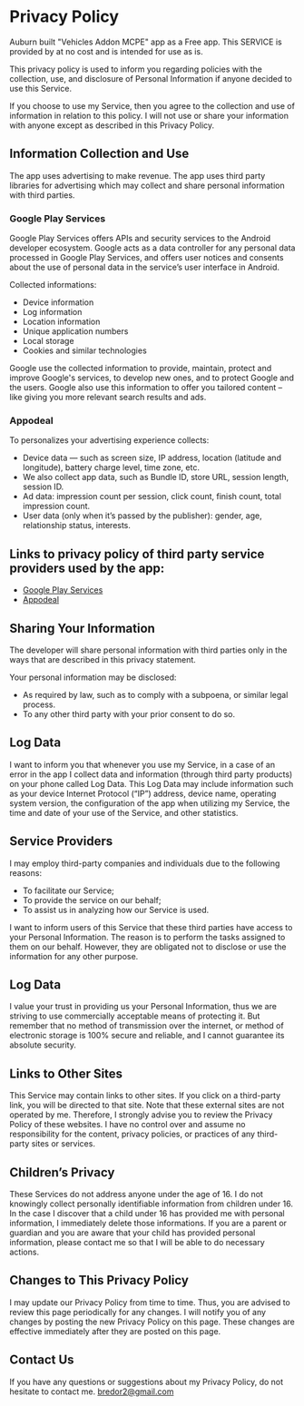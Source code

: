 # Privacy Policy

Auburn built "Vehicles Addon MCPE" app as a Free app. This SERVICE is provided by at no cost and is intended for use as is.

This privacy policy is used to inform you regarding policies with the collection, use, and 
disclosure of Personal Information if anyone decided to use this Service.

If you choose to use my Service, then you agree to the collection and use of information in relation to this policy. I will not use or share your information with anyone except as described in this Privacy Policy.






## Information Collection and Use

The app uses advertising to make revenue. The app uses third party
libraries for advertising which may collect and share personal information with third
parties.

### Google Play Services
Google Play Services offers APIs and security services to the Android developer ecosystem.
Google acts as a data controller for any personal data processed in Google Play Services,
and offers user notices and consents about the use of personal data in the service’s user
interface in Android.

Collected informations:
* Device information
* Log information
* Location information
* Unique application numbers
* Local storage
* Cookies and similar technologies

Google use the collected information to provide, maintain, protect and improve Google's
services, to develop new ones, and to protect Google and the users. Google also use this
information to offer you tailored content – like giving you more relevant search results
and ads.

### Appodeal 
To personalizes your advertising experience collects:
* Device data — such as screen size, IP address, location (latitude and longitude), battery charge level, time zone, etc.
* We also collect app data, such as Bundle ID, store URL, session length, session ID.
* Ad data: impression count per session, click count, finish count, total impression count.
* User data (only when it’s passed by the publisher): gender, age, relationship status, interests.


## Links to privacy policy of third party service providers used by the app:
- [Google Play Services](https://www.google.com/policies/privacy/)
- [Appodeal](https://www.appodeal.com/privacy-policy/)




## Sharing Your Information

The developer will share personal information with third parties only in the ways that are 
described in this privacy statement.

Your personal information may be disclosed:
* As required by law, such as to comply with a subpoena, or similar legal process.
* To any other third party with your prior consent to do so.



## Log Data

I want to inform you that whenever you use my Service, in a case of an error in the app I collect data and information (through third party products) on your phone called Log Data. This Log Data may include information such as your device Internet Protocol (“IP”) address, device name, operating system version, the configuration of the app when utilizing my Service, the time and date of your use of the Service, and other statistics.


## Service Providers

I may employ third-party companies and individuals due to the following reasons:

* To facilitate our Service;
* To provide the service on our behalf;
* To assist us in analyzing how our Service is used.

I want to inform users of this Service that these third parties have access to your Personal Information. The reason is to perform the tasks assigned to them on our behalf. However, they are obligated not to disclose or use the information for any other purpose.



## Log Data

I value your trust in providing us your Personal Information, thus we are striving to use commercially acceptable means of protecting it. But remember that no method of transmission over the internet, or method of electronic storage is 100% secure and reliable, and I cannot guarantee its absolute security.


## Links to Other Sites

This Service may contain links to other sites. If you click on a third-party link, you will be directed to that site. Note that these external sites are not operated by me. Therefore, I strongly advise you to review the Privacy Policy of these websites. I have no control over and assume no responsibility for the content, privacy policies, or practices of any third-party sites or services.


## Children’s Privacy

These Services do not address anyone under the age of 16. I do not knowingly collect 
personally identifiable information from children under 16. In the case I discover that 
a child under 16 has provided me with personal information, I immediately delete those 
informations. If you are a parent or guardian and you are aware that your child has
provided personal information, please contact me so that I will be able to do necessary
actions.


## Changes to This Privacy Policy

I may update our Privacy Policy from time to time. Thus, you are advised to review this page periodically for any changes. I will notify you of any changes by posting the new Privacy Policy on this page. These changes are effective immediately after they are posted on this page.


## Contact Us

If you have any questions or suggestions about my Privacy Policy, do not hesitate to contact me. bredor2@gmail.com

